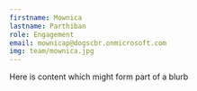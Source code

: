```yaml
---
firstname: Mownica
lastname: Parthiban
role: Engagement
email: mownicap@dogscbr.onmicrosoft.com
img: team/mownica.jpg
---
```

Here is content which might form part of a blurb
